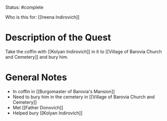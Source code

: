 Status: #complete 

Who is this for: [[Ireena Indirovich]]
# Description of the Quest
Take the coffin with [[Kolyan Indirovich]] in it to [[Village of Barovia Church and Cemetery]] and bury him. 
# General Notes
- In coffin in [[Burgomaster of Barovia's Mansion]]
- Need to bury him in the cemetery in [[Village of Barovia Church and Cemetery]]
- Met [[Father Donovich]]
- Helped bury [[Kolyan Indirovich]]